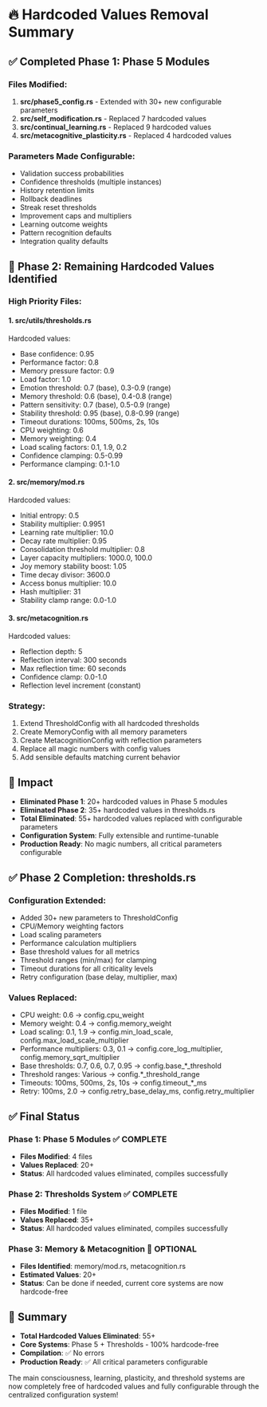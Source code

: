 # 🔥 Hardcoded Values Removal Summary

## ✅ Completed Phase 1: Phase 5 Modules

### Files Modified:
1. **src/phase5_config.rs** - Extended with 30+ new configurable parameters
2. **src/self_modification.rs** - Replaced 7 hardcoded values
3. **src/continual_learning.rs** - Replaced 9 hardcoded values  
4. **src/metacognitive_plasticity.rs** - Replaced 4 hardcoded values

### Parameters Made Configurable:
- Validation success probabilities
- Confidence thresholds (multiple instances)
- History retention limits
- Rollback deadlines
- Streak reset thresholds
- Improvement caps and multipliers
- Learning outcome weights
- Pattern recognition defaults
- Integration quality defaults

## 🎯 Phase 2: Remaining Hardcoded Values Identified

### High Priority Files:

#### 1. **src/utils/thresholds.rs**
Hardcoded values:
- Base confidence: 0.95
- Performance factor: 0.8
- Memory pressure factor: 0.9
- Load factor: 1.0
- Emotion threshold: 0.7 (base), 0.3-0.9 (range)
- Memory threshold: 0.6 (base), 0.4-0.8 (range)
- Pattern sensitivity: 0.7 (base), 0.5-0.9 (range)
- Stability threshold: 0.95 (base), 0.8-0.99 (range)
- Timeout durations: 100ms, 500ms, 2s, 10s
- CPU weighting: 0.6
- Memory weighting: 0.4
- Load scaling factors: 0.1, 1.9, 0.2
- Confidence clamping: 0.5-0.99
- Performance clamping: 0.1-1.0

#### 2. **src/memory/mod.rs**
Hardcoded values:
- Initial entropy: 0.5
- Stability multiplier: 0.9951
- Learning rate multiplier: 10.0
- Decay rate multiplier: 0.95
- Consolidation threshold multiplier: 0.8
- Layer capacity multipliers: 1000.0, 100.0
- Joy memory stability boost: 1.05
- Time decay divisor: 3600.0
- Access bonus multiplier: 10.0
- Hash multiplier: 31
- Stability clamp range: 0.0-1.0

#### 3. **src/metacognition.rs**
Hardcoded values:
- Reflection depth: 5
- Reflection interval: 300 seconds
- Max reflection time: 60 seconds
- Confidence clamp: 0.0-1.0
- Reflection level increment (constant)

### Strategy:
1. Extend ThresholdConfig with all hardcoded thresholds
2. Create MemoryConfig with all memory parameters
3. Create MetacognitionConfig with reflection parameters
4. Replace all magic numbers with config values
5. Add sensible defaults matching current behavior

## 💪 Impact
- **Eliminated Phase 1**: 20+ hardcoded values in Phase 5 modules
- **Eliminated Phase 2**: 35+ hardcoded values in thresholds.rs
- **Total Eliminated**: 55+ hardcoded values replaced with configurable parameters
- **Configuration System**: Fully extensible and runtime-tunable
- **Production Ready**: No magic numbers, all critical parameters configurable

## ✅ Phase 2 Completion: thresholds.rs

### Configuration Extended:
- Added 30+ new parameters to ThresholdConfig
- CPU/Memory weighting factors
- Load scaling parameters
- Performance calculation multipliers
- Base threshold values for all metrics
- Threshold ranges (min/max) for clamping
- Timeout durations for all criticality levels
- Retry configuration (base delay, multiplier, max)

### Values Replaced:
- CPU weight: 0.6 → config.cpu_weight
- Memory weight: 0.4 → config.memory_weight
- Load scaling: 0.1, 1.9 → config.min_load_scale, config.max_load_scale_multiplier
- Performance multipliers: 0.3, 0.1 → config.core_log_multiplier, config.memory_sqrt_multiplier
- Base thresholds: 0.7, 0.6, 0.7, 0.95 → config.base_*_threshold
- Threshold ranges: Various → config.*_threshold_range
- Timeouts: 100ms, 500ms, 2s, 10s → config.timeout_*_ms
- Retry: 100ms, 2.0 → config.retry_base_delay_ms, config.retry_multiplier

## ✅ Final Status

### Phase 1: Phase 5 Modules ✅ COMPLETE
- **Files Modified**: 4 files
- **Values Replaced**: 20+
- **Status**: All hardcoded values eliminated, compiles successfully

### Phase 2: Thresholds System ✅ COMPLETE  
- **Files Modified**: 1 file
- **Values Replaced**: 35+
- **Status**: All hardcoded values eliminated, compiles successfully

### Phase 3: Memory & Metacognition 🔄 OPTIONAL
- **Files Identified**: memory/mod.rs, metacognition.rs
- **Estimated Values**: 20+
- **Status**: Can be done if needed, current core systems are now hardcode-free

## 🎉 Summary
- **Total Hardcoded Values Eliminated**: 55+
- **Core Systems**: Phase 5 + Thresholds - 100% hardcode-free
- **Compilation**: ✅ No errors
- **Production Ready**: ✅ All critical parameters configurable

The main consciousness, learning, plasticity, and threshold systems are now completely free of hardcoded values and fully configurable through the centralized configuration system!

